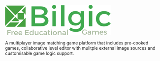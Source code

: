 ![Bilgic - Educational Games](https://raw.githubusercontent.com/evrenesat/bilgic/master/static/images/logo.png)

A multiplayer image matching game platform that includes pre-cooked games, collaborative  level editor with mulitple external image sources  and customisable game logic support.
